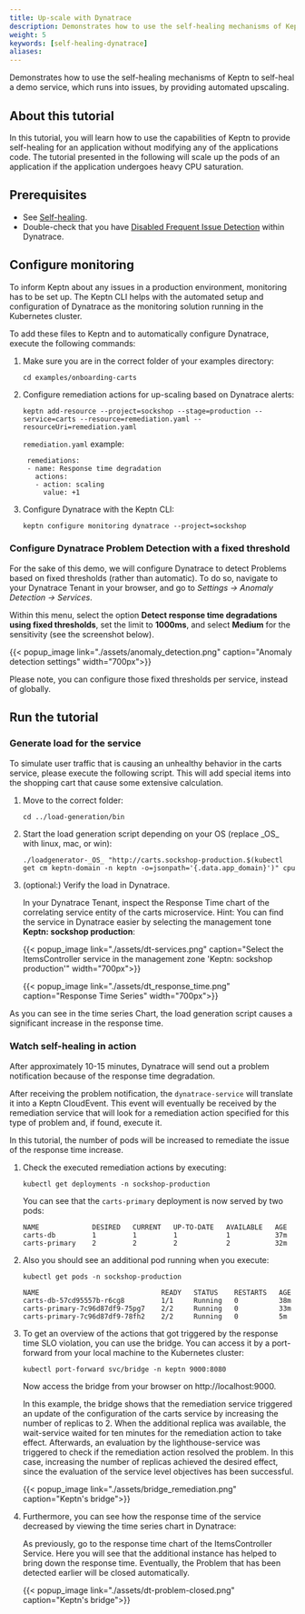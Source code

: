```yaml
---
title: Up-scale with Dynatrace
description: Demonstrates how to use the self-healing mechanisms of Keptn with Dynatrace
weight: 5
keywords: [self-healing-dynatrace]
aliases:
---
```

Demonstrates how to use the self-healing mechanisms of Keptn to self-heal a demo service, which runs into issues, by providing automated upscaling.

## About this tutorial

In this tutorial, you will learn how to use the capabilities of Keptn to provide self-healing for an application without modifying any of the applications code. The tutorial presented in the following will scale up the pods of an application if the application undergoes heavy CPU saturation. 

## Prerequisites

- See [Self-healing](../#prerequisites).
- Double-check that you have [Disabled Frequent Issue Detection](../../../reference/monitoring/dynatrace/#disable-frequent-issue-detection) within Dynatrace.

## Configure monitoring

To inform Keptn about any issues in a production environment, monitoring has to be set up. The Keptn CLI helps with the automated setup and configuration of Dynatrace as the monitoring solution running in the Kubernetes cluster. 

To add these files to Keptn and to automatically configure Dynatrace, execute the following commands:

1. Make sure you are in the correct folder of your examples directory:
    ```
    cd examples/onboarding-carts
    ```

1. Configure remediation actions for up-scaling based on Dynatrace alerts:

    ```console
    keptn add-resource --project=sockshop --stage=production --service=carts --resource=remediation.yaml --resourceUri=remediation.yaml
    ```

    `remediation.yaml` example:

        remediations:
        - name: Response time degradation
          actions:
          - action: scaling
            value: +1

1. Configure Dynatrace with the Keptn CLI:

    ```console
    keptn configure monitoring dynatrace --project=sockshop
    ```


### Configure Dynatrace Problem Detection with a fixed threshold

For the sake of this demo, we will configure Dynatrace to detect Problems based on fixed thresholds (rather than automatic). To do so, navigate to your Dynatrace Tenant in your browser,
and go to *Settings -> Anomaly Detection -> Services*.

Within this menu, select the option **Detect response time degradations using fixed thresholds**, set the limit to **1000ms**, and select **Medium** for the sensitivity (see the screenshot below).

{{< popup_image
    link="./assets/anomaly_detection.png"
    caption="Anomaly detection settings"
    width="700px">}}

Please note, you can configure those fixed thresholds per service, instead of globally.

## Run the tutorial


### Generate load for the service

To simulate user traffic that is causing an unhealthy behavior in the carts service, please execute the following script. This will add special items into the shopping cart that cause some extensive calculation.

1. Move to the correct folder:

    ```console
    cd ../load-generation/bin
    ```

1. Start the load generation script depending on your OS (replace \_OS\_ with linux, mac, or win):

    ```console
    ./loadgenerator-_OS_ "http://carts.sockshop-production.$(kubectl get cm keptn-domain -n keptn -o=jsonpath='{.data.app_domain}')" cpu
    ```

1. (optional:) Verify the load in Dynatrace.

    In your Dynatrace Tenant, inspect the Response Time chart of the correlating service entity of the carts microservice. Hint: You can find the service 
    in Dynatrace easier by selecting the management tone **Keptn: sockshop production**:

    {{< popup_image
        link="./assets/dt-services.png"
        caption="Select the ItemsController service in the management zone 'Keptn: sockshop production'"
        width="700px">}}
        
    {{< popup_image
        link="./assets/dt_response_time.png"
        caption="Response Time Series"
        width="700px">}}

As you can see in the time series Chart, the load generation script causes a significant increase in the response time.

### Watch self-healing in action

After approximately 10-15 minutes, Dynatrace will send out a problem notification because of the response time degradation. 

After receiving the problem notification, the `dynatrace-service` will translate it into a Keptn CloudEvent. This event will eventually be received by the remediation service that will look for a 
remediation action specified for this type of problem and, if found, execute it.

In this tutorial, the number of pods will be increased to remediate the issue of the response time increase. 

1. Check the executed remediation actions by executing:

    ```console
    kubectl get deployments -n sockshop-production
    ```

    You can see that the `carts-primary` deployment is now served by two pods:

    ```console
    NAME             DESIRED   CURRENT   UP-TO-DATE   AVAILABLE   AGE
    carts-db         1         1         1            1           37m
    carts-primary    2         2         2            2           32m
    ```

1. Also you should see an additional pod running when you execute:
    ```console
    kubectl get pods -n sockshop-production
    ```

    ```console
    NAME                              READY   STATUS    RESTARTS   AGE
    carts-db-57cd95557b-r6cg8         1/1     Running   0          38m
    carts-primary-7c96d87df9-75pg7    2/2     Running   0          33m
    carts-primary-7c96d87df9-78fh2    2/2     Running   0          5m
    ```

1. To get an overview of the actions that got triggered by the response time SLO violation, you can use the bridge. You can access it by a port-forward from your local machine to the Kubernetes cluster:

    ```console 
    kubectl port-forward svc/bridge -n keptn 9000:8080
    ```

    Now access the bridge from your browser on http://localhost:9000. 

    In this example, the bridge shows that the remediation service triggered an update of the configuration of the carts service by increasing the number of replicas to 2. When the additional replica was available, the wait-service waited for ten minutes for the remediation action to take effect. Afterwards, an evaluation by the lighthouse-service was triggered to check if the remediation action resolved the problem. In this case, increasing the number of replicas achieved the desired effect, since the evaluation of the service level objectives has been successful.
    
    {{< popup_image
    link="./assets/bridge_remediation.png"
    caption="Keptn's bridge">}}
    
1. Furthermore, you can see how the response time of the service decreased by viewing the time series chart in Dynatrace:

    As previously, go to the response time chart of the ItemsController Service. Here you will see that the additional instance has helped to bring down the response time.
    Eventually, the Problem that has been detected earlier will be closed automatically.

    {{< popup_image
    link="./assets/dt-problem-closed.png"
    caption="Keptn's bridge">}}






